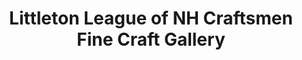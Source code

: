 ---
title: "Littleton League of NH Craftsmen Fine Craft Gallery"
url: /littleton/littleton-league-of-nh-craftsmen-fine-craft-gallery/
shop: shop
---